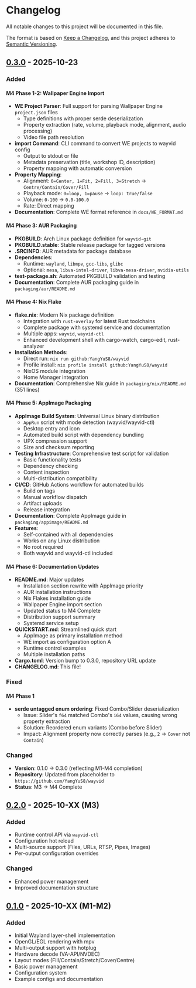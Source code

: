# Changelog

All notable changes to this project will be documented in this file.

The format is based on [Keep a Changelog](https://keepachangelog.com/en/1.0.0/),
and this project adheres to [Semantic Versioning](https://semver.org/spec/v2.0.0.html).

## [0.3.0] - 2025-10-23

### Added

#### M4 Phase 1-2: Wallpaper Engine Import
- **WE Project Parser**: Full support for parsing Wallpaper Engine `project.json` files
  - Type definitions with proper serde deserialization
  - Property extraction (rate, volume, playback mode, alignment, audio processing)
  - Video file path resolution
- **import Command**: CLI command to convert WE projects to wayvid config
  - Output to stdout or file
  - Metadata preservation (title, workshop ID, description)
  - Property mapping with automatic conversion
- **Property Mapping**:
  - Alignment: `0=Center, 1=Fit, 2=Fill, 3=Stretch` → `Centre/Contain/Cover/Fill`
  - Playback mode: `0=loop, 1=pause` → `loop: true/false`
  - Volume: `0-100` → `0.0-100.0`
  - Rate: Direct mapping
- **Documentation**: Complete WE format reference in `docs/WE_FORMAT.md`

#### M4 Phase 3: AUR Packaging
- **PKGBUILD**: Arch Linux package definition for `wayvid-git`
- **PKGBUILD.stable**: Stable release package for tagged versions
- **.SRCINFO**: AUR metadata for package database
- **Dependencies**:
  - Runtime: `wayland`, `libmpv`, `gcc-libs`, `glibc`
  - Optional: `mesa`, `libva-intel-driver`, `libva-mesa-driver`, `nvidia-utils`
- **test-package.sh**: Automated PKGBUILD validation and testing
- **Documentation**: Complete AUR packaging guide in `packaging/aur/README.md`

#### M4 Phase 4: Nix Flake
- **flake.nix**: Modern Nix package definition
  - Integration with `rust-overlay` for latest Rust toolchains
  - Complete package with systemd service and documentation
  - Multiple apps: `wayvid`, `wayvid-ctl`
  - Enhanced development shell with cargo-watch, cargo-edit, rust-analyzer
- **Installation Methods**:
  - Direct run: `nix run github:YangYuS8/wayvid`
  - Profile install: `nix profile install github:YangYuS8/wayvid`
  - NixOS module integration
  - Home Manager integration
- **Documentation**: Comprehensive Nix guide in `packaging/nix/README.md` (351 lines)

#### M4 Phase 5: AppImage Packaging
- **AppImage Build System**: Universal Linux binary distribution
  - `AppRun` script with mode detection (wayvid/wayvid-ctl)
  - Desktop entry and icon
  - Automated build script with dependency bundling
  - UPX compression support
  - Size and checksum reporting
- **Testing Infrastructure**: Comprehensive test script for validation
  - Basic functionality tests
  - Dependency checking
  - Content inspection
  - Multi-distribution compatibility
- **CI/CD**: GitHub Actions workflow for automated builds
  - Build on tags
  - Manual workflow dispatch
  - Artifact uploads
  - Release integration
- **Documentation**: Complete AppImage guide in `packaging/appimage/README.md`
- **Features**:
  - Self-contained with all dependencies
  - Works on any Linux distribution
  - No root required
  - Both wayvid and wayvid-ctl included

#### M4 Phase 6: Documentation Updates
- **README.md**: Major updates
  - Installation section rewrite with AppImage priority
  - AUR installation instructions
  - Nix Flakes installation guide
  - Wallpaper Engine import section
  - Updated status to M4 Complete
  - Distribution support summary
  - Systemd service setup
- **QUICKSTART.md**: Streamlined quick start
  - AppImage as primary installation method
  - WE import as configuration option A
  - Runtime control examples
  - Multiple installation paths
- **Cargo.toml**: Version bump to 0.3.0, repository URL update
- **CHANGELOG.md**: This file!

### Fixed

#### M4 Phase 1
- **serde untagged enum ordering**: Fixed Combo/Slider deserialization
  - Issue: Slider's `f64` matched Combo's `i64` values, causing wrong property extraction
  - Solution: Reordered enum variants (Combo before Slider)
  - Impact: Alignment property now correctly parses (e.g., `2` → `Cover` not `Contain`)

### Changed

- **Version**: 0.1.0 → 0.3.0 (reflecting M1-M4 completion)
- **Repository**: Updated from placeholder to `https://github.com/YangYuS8/wayvid`
- **Status**: M3 → M4 Complete

## [0.2.0] - 2025-10-XX (M3)

### Added
- Runtime control API via `wayvid-ctl`
- Configuration hot reload
- Multi-source support (Files, URLs, RTSP, Pipes, Images)
- Per-output configuration overrides

### Changed
- Enhanced power management
- Improved documentation structure

## [0.1.0] - 2025-10-XX (M1-M2)

### Added
- Initial Wayland layer-shell implementation
- OpenGL/EGL rendering with mpv
- Multi-output support with hotplug
- Hardware decode (VA-API/NVDEC)
- Layout modes (Fill/Contain/Stretch/Cover/Centre)
- Basic power management
- Configuration system
- Example configs and documentation

[0.3.0]: https://github.com/YangYuS8/wayvid/releases/tag/v0.3.0
[0.2.0]: https://github.com/YangYuS8/wayvid/releases/tag/v0.2.0
[0.1.0]: https://github.com/YangYuS8/wayvid/releases/tag/v0.1.0
